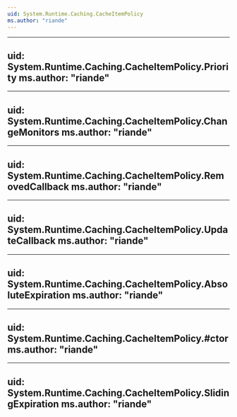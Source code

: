 ```yaml
---
uid: System.Runtime.Caching.CacheItemPolicy
ms.author: "riande"
---
```


---
uid: System.Runtime.Caching.CacheItemPolicy.Priority
ms.author: "riande"
---

---
uid: System.Runtime.Caching.CacheItemPolicy.ChangeMonitors
ms.author: "riande"
---

---
uid: System.Runtime.Caching.CacheItemPolicy.RemovedCallback
ms.author: "riande"
---

---
uid: System.Runtime.Caching.CacheItemPolicy.UpdateCallback
ms.author: "riande"
---

---
uid: System.Runtime.Caching.CacheItemPolicy.AbsoluteExpiration
ms.author: "riande"
---

---
uid: System.Runtime.Caching.CacheItemPolicy.#ctor
ms.author: "riande"
---

---
uid: System.Runtime.Caching.CacheItemPolicy.SlidingExpiration
ms.author: "riande"
---
